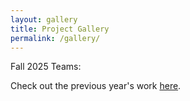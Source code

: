 ```yaml
---
layout: gallery
title: Project Gallery
permalink: /gallery/
---
```


Fall 2025 Teams:


Check out the previous year's work [here](https://cstl-kaist.github.io/cs473-2024-fall/gallery/).

